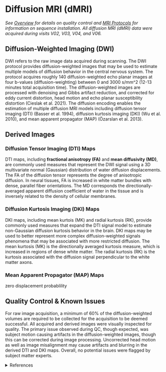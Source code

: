 # Diffusion MRI (dMRI)
*See [Overview](overview.md) for details on quality control and [MRI Protocols](../../mriprotocols/overview.md) for information on sequence installation. All diffusion MRI (dMRI) data were acquired during visits V02, V03, V04, and V06.*

## Diffusion-Weighted Imaging (DWI)
DWI refers to the raw image data acquired during scanning. The DWI protocol provides diffusion-weighted images that may be used to estimate multiple models of diffusion behavior in the central nervous system. The protocol acquires roughly 140 diffusion-weighted echo planar images at four b-values (diffusion-weighting) between 0 and 3000 s/mm^2 (12-13 minutes total acquisition time). The diffusion-weighted images are processed with denoising and Gibbs artifact reduction, and corrected for eddy current distortion, head motion and echo planar susceptibility distortion (Cieslak et al. 2021). The diffusion encoding enables the estimation of multiple diffusion MRI models including diffusion tensor imaging (DTI) (Basser et al. 1994), diffusion kurtosis imaging (DKI) (Wu et al. 2010), and mean apparent propagator (MAP) (Özarslan et al. 2013).

## Derived Images
### Diffusion Tensor Imaging (DTI) Maps
DTI maps, including **fractional anisotropy (FA)** and **mean diffusivity (MD)**, are commonly used measures that represent the DWI signal using a 3D multivariate normal (Gaussian) distribution of water diffusion displacements. The FA of the diffusion tensor represents the degree of anisotropic diffusion. In neural tissues, FA is increased in white matter bundles with dense, parallel fiber orientations. The MD corresponds the directionally-averaged apparent diffusion coefficient of water in the tissue and is inversely related to the density of cellular membranes. 

### Diffusion Kurtosis Imaging (DKI) Maps
DKI maps, including mean kurtois (MK) and radial kurtosis (RK), provide commonly used measures that expand the DTI signal model to estimate non-Gaussian diffusion kurtosis behavior in the brain. DKI maps may be used to better represent more complex diffusion-weighted signals phenomena that may be associated with more restricted diffusion. The mean kurtosis (MK) is the directionally averaged kurtosis measure, which is increased in regions of dense white matter. The radial kurtosis (RK) is the kurtosis associated with the diffusion signal perpendicular to the white matter axons.  

### Mean Apparent Propagator (MAP) Maps
zero displacement probablility


## Quality Control & Known Issues
For raw image acquisition, a minimum of 60% of the diffusion-weighted volumes are required to be collected for the acquisition to be deemed successful. All acquired and derived images were visually inspected for quality. The primary issue observed during QC, though expected, was subject motion causing artifacts in the diffusion-weighted images, though this can be corrected during image processing. Uncorrected head motion as well as image misalignment may cause artifacts and blurring in the derived DTI and DKI maps. Overall, no potential issues were flagged by subject matter experts. 

<details class="collapsible references">
  <summary class="references">References</summary>
<p>Alexander AL, Lee JE, Lazar M, Field AS. (2007). Diffusion tensor imaging of the brain. <em>Neurotherapeutics</em>, 4(3):316-29. <a href="https://doi.org/10.1016/j.nurt.2007.05.011">10.1016/j.nurt.2007.05.011</a></p>
<p>Basser PJ, Mattiello J, LeBihan D. (1994). MR diffusion tensor spectroscopy and imaging. <em>Biophys J.</em>, 66(1):259-67. <a href="https://doi.org/10.1016/S0006-3495(94)80775-1">10.1016/S0006-3495(94)80775-1</a></p>
<p>Cieslak M, Cook PA, He X, Yeh FC, Dhollander T, Adebimpe A, Aguirre GK, Bassett DS, Betzel RF, Bourque J, Cabral LM, Davatzikos C, Detre JA, Earl E, Elliott MA, Fadnavis S, Fair DA, Foran W, Fotiadis P, Garyfallidis E, Giesbrecht B, Gur RC, Gur RE, Kelz MB, Keshavan A, Larsen BS, Luna B, Mackey AP, Milham MP, Oathes DJ, Perrone A, Pines AR, Roalf DR, Richie-Halford A, Rokem A, Sydnor VJ, Tapera TM, Tooley UA, Vettel JM, Yeatman JD, Grafton ST, Satterthwaite TD. (2021). QSIPrep: an integrative platform for preprocessing and reconstructing diffusion MRI data. <em>Nature Methods</em>, 18(7):775-778. <a href="https://doi.org/10.1038/s41592-021-01185-5">10.1038/s41592-021-01185-5</a></p>
<p>Özarslan E, Koay CG, Shepherd TM, Komlosh ME, İrfanoğlu MO, Pierpaoli C, Basser PJ. (2013). Mean apparent propagator (MAP) MRI: a novel diffusion imaging method for mapping tissue microstructure. <em>Neuroimage</em>, 78:16-32. <a href="https://doi.org/10.1016/j.neuroimage.2013.04.016">10.1016/j.neuroimage.2013.04.016</a></p>
<p>Wu EX, Cheung MM. (2010). MR diffusion kurtosis imaging for neural tissue characterization. <em>NMR Biomed</em>, 23(7):836-48. <a href="https://doi.org/10.1002/nbm.1506">10.1002/nbm.1506</a></p>
</details>

